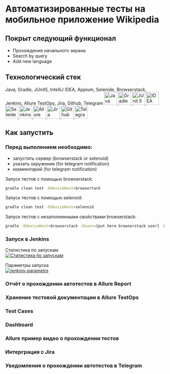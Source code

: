 # Автоматизированные тесты на мобильное приложение Wikipedia 

## Покрыт следующий функционал

- Прохождение начального экрана
- Search by query
- Add new language

## Технологический стек
Java, Gradle, JUnit5, IntelliJ IDEA, Appium, Selenide, Browserstack, Jenkins, Allure TestOps, Jira, Github, Telegram
<a href="https://github.com/angry-qa/vkc-demo">
<img src="https://starchenkov.pro/qa-guru/img/skills/Java.svg" width="40" height="40"  alt="Java"/>
<img src="https://starchenkov.pro/qa-guru/img/skills/Gradle.svg" width="40" height="40"  alt="Gradle"/>
<img src="https://starchenkov.pro/qa-guru/img/skills/JUnit5.svg" width="40" height="40"  alt="JUnit 5"/>
<img src="https://starchenkov.pro/qa-guru/img/skills/Intelij_IDEA.svg" width="40" height="40"  alt="IDEA"/>
<img src="https://starchenkov.pro/qa-guru/img/skills/Selenide.svg" width="40" height="40"  alt="Seleide"/>
<img src="https://starchenkov.pro/qa-guru/img/skills/Jenkins.svg" width="40" height="40"  alt="Jenkins"/>
<img src="https://starchenkov.pro/qa-guru/img/skills/Allure_EE.svg" width="40" height="40"  alt="Allure TestOps"/>
<img src="https://starchenkov.pro/qa-guru/img/skills/Jira.svg" width="40" height="40"  alt="Jira"/>
<img src="https://starchenkov.pro/qa-guru/img/skills/Github.svg" width="40" height="40"  alt="Github"/>
<img src="https://starchenkov.pro/qa-guru/img/skills/Telegram.svg" width="40" height="40"  alt="Telegram"/>
</a>

## Как запустить

### Перед выполением необходимо:

* запустить сервер (browserstack or selenoid)
* указать окружение (for telegram notification)
* комментарий (for telegram notification)

Запуск тестов с помощью browserstack:

```bash
gradle clean test -DdeviceHost=browsertack
```

Запуск тестов с помощью selenoid:

```bash
gradle clean test -DdeviceHost=selenoid
```

Запуск тестов с незаполненными свойствами browserstack:

```bash
gradle -DdeviceHost=browserstack -Duser={put here browserstack user} -Dkey={put here browserstack access key} -Dapp={put here your browserstack app id} clean test
```
 
### Запуск в Jenkins
Статистика по запускам <br >
<a href="https://ibb.co/nnKgcv6"><img src="https://i.ibb.co/CMS17Zm/statistic-jenkins.png" alt="Статистика по запускам" border="0" /></a>

Параметры запуска <br >
<a href="https://ibb.co/zbNbgHb"><img src="https://i.ibb.co/Y8b8ST8/jenkins-parametrs.png" alt="jenkins-parametrs" border="0" /></a>

### Отчёт о прохождении автотестов в Allure Report


### Хранение тестовой документации в Allure TestOps

### Test Cases

### Dashboard


### Allure пример видео о прохождении тестов


### Интерграция с Jira


### Уведомления о прохождении автотестов в Telegram



